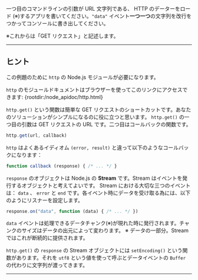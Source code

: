 一つ目のコマンドラインの引数が URL 文字列である、 HTTP のデーターをロード (※)するアプリを書いてください。`"data"` イベント**一つ一つ**の文字列を改行をつかってコンソールに書き出してください。

※これからは「GET リクエスト」と記述します。

----------------------------------------------------------------------
## ヒント

この例題のために `http` の Node.js モジュールが必要になります。

`http` のモジュールドキュメントはブラウザーを使ってこのリンクにアクセスできます:
  {rootdir:/node_apidoc/http.html}

`http.get()` という関数は簡単な GET リクエストのショートカットです。あなたのソリューションがシンプルになるのに役に立つと思います。 `http.get()` の一つ目の引数は GET リクエストの URL です。二つ目はコールバックの関数です。

```js
http.get(url, callback)
```

`http` はよくあるイディオム  `(error, result)` と違って以下のようなコールバックになります：

```js
function callback (response) { /* ... */ }
```

`response` のオブジェクトは Node.js の **Stream** です。Stream はイベントを発行するオブジェクトと考えてよいです。 Stream における大切な三つのイベントは： `data` 、 `error` と `end` です。各イベント時にデータを受け取る為には、以下のようにリスナーを設定します。

```js
response.on("data", function (data) { /* ... */ })
```

`data` イベントは処理できるデータチャンク(※)が現れた時に発行されます。チャンクのサイズはデータの出元によって変わります。
※ データの一部分。Stream ではこれが断続的に提供されます。

`http.get()` の `response` の Stream オブジェクトには `setEncoding()` という関数があります。それを `utf8` という値を使って呼ぶとデータイベントの `Buffer` の代わりに文字列が渡ってきます。

----------------------------------------------------------------------